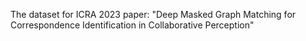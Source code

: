 The dataset for ICRA 2023 paper: "Deep Masked Graph Matching for Correspondence Identification in Collaborative Perception"
